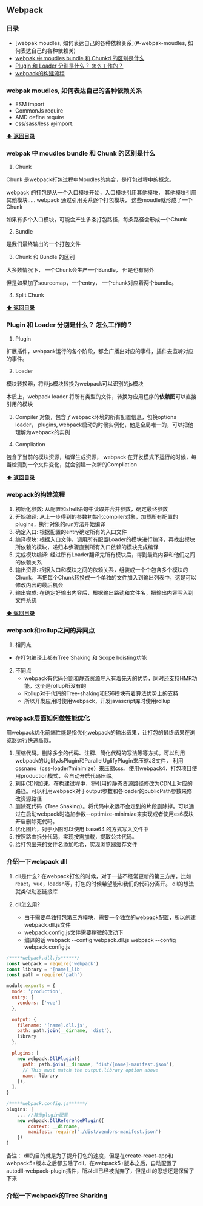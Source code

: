 ## Webpack

### 目录
- [webpak moudles, 如何表达自己的各种依赖关系](#-webpak-moudles, 如何表达自己的各种依赖关)
- [webpak 中 moudles bundle 和 Chunkd 的区别是什么](#-webpak-中-moudles-bundle-和-Chunkd-的区别是什么)
- [Plugin 和 Loader 分别是什么？ 怎么工作的？](#-Plugin-和-Loader-分别是什么-怎么工作的)
- [webpack的构建流程](#-webpack的构建流程)

### webpak moudles, 如何表达自己的各种依赖关系
* ESM import
* CommonJs require
* AMD define require
* css/sass/less @import.

**[:arrow_up: 返回目录](#目录)**

### webpak 中 moudles bundle 和 Chunk 的区别是什么 

1. Chunk

Chunk 是webpack打包过程中Moudles的集合，是打包过程中的概念。

webpack 的打包是从一个入口模块开始，入口模块引用其他模块， 其他模块引用其他模块.....
webpack 通过引用关系逐个打包模块， 这些moudle就形成了一个Chunk


如果有多个入口模块，可能会产生多条打包路径，每条路径会形成一个Chunk

2. Bundle

是我们最终输出的一个打包文件

3. Chunk 和 Bundle 的区别

大多数情况下， 一个Chunk会生产一个Bundle， 但是也有例外

但是如果加了sourcemap，一个entry， 一个chunk对应着两个bundle。

4. Split Chunk

**[:arrow_up: 返回目录](#目录)**

### Plugin 和 Loader 分别是什么？ 怎么工作的？

1. Plugin

扩展插件，webpack运行的各个阶段，都会广播出对应的事件，插件去监听对应的事件。

2. Loader

模块转换器，将非js模块转换为webpack可以识别的js模块

本质上，webpack loader 将所有类型的文件，转换为应用程序的**依赖图**可以直接引用的模块

3. Compiler
对象，包含了webpack环境的所有配置信息，包换options loader， plugins, 
webpack启动的时候实例化，他是全局唯一的，可以把他理解为webpack的实例

4. Compliation

包含了当前的模块资源，编译生成资源，
webpack 在开发模式下运行的时候，每当检测到一个文件变化，就会创建一次新的Compliation

**[:arrow_up: 返回目录](#目录)**

### webpack的构建流程
 1. 初始化参数: 从配置和shell语句中读取并合并参数，确定最终参数
 2. 开始编译: 从上一步得到的参数初始化compiler对象，加载所有配置的plugins，执行对象的run方法开始编译
 3. 确定入口: 根据配置的entry确定所有的入口文件
 4. 编译模块: 根据入口文件，调用所有配置Loader的模块进行编译，再找出模块所依赖的模块，递归本步骤直到所有入口依赖的模块完成编译
 5. 完成模块编译: 经过所有Loader翻译完所有模块后，得到最终内容和他们之间的依赖关系
 6. 输出资源: 根据入口和模块之间的依赖关系，组装成一个个包含多个模块的Chunk，再把每个Chunk转换成一个单独的文件加入到输出列表中，这是可以修改内容的最后机会
 7. 输出完成: 在确定好输出内容后，根据输出路劲和文件名，把输出内容写入到文件系统

**[:arrow_up: 返回目录](#目录)**



### webpack和rollup之间的异同点
 1. 相同点
  - 在打包编译上都有Tree Shaking 和 Scope hoisting功能
 2. 不同点
	- webpack有代码分割和静态资源导入有着先天的优势，同时还支持HMR功能，这个是rollup所没有的
	- Rollup对于代码的Tree-shaking和ES6模块有着算法优势上的支持
	- 所以开发应用时使用webpack，开发javascript库时使用rollup


### webpack层面如何做性能优化
用webpack优化前端性能是指优化webpack的输出结果，让打包的最终结果在浏览器运行快速高效。

 1. 压缩代码。删除多余的代码、注释、简化代码的写法等等方式。可以利用webpack的UglifyJsPlugin和ParallelUglifyPlugin来压缩JS文件， 利用cssnano（css-loader?minimize）来压缩css。使用webpack4，打包项目使用production模式，会自动开启代码压缩。
 2. 利用CDN加速。在构建过程中，将引用的静态资源路径修改为CDN上对应的路径。可以利用webpack对于output参数和各loader的publicPath参数来修改资源路径
 3. 删除死代码（Tree Shaking）。将代码中永远不会走到的片段删除掉。可以通过在启动webpack时追加参数--optimize-minimize来实现或者使用es6模块开启删除死代码。
 4. 优化图片，对于小图可以使用 base64 的方式写入文件中
 5. 按照路由拆分代码，实现按需加载，提取公共代码。
 6. 给打包出来的文件名添加哈希，实现浏览器缓存文件

### 介绍一下webpack dll
 1. dll是什么?
在webpack打包的时候，对于一些不经常更新的第三方库，比如react，vue，loadsh等，打包的时候希望能和我们的代码分离开。
dll的想法就类似动态链接库

 2. dll怎么用?
	- 由于需要单独打包第三方模块，需要一个独立的webpack配置，所以创建webpack.dll.js文件
	- webpack.config.js文件需要稍微的改动下
	- 编译的话 webpack --config webpack.dll.js   webpack --config webpack.config.js
```js
/*****webpack.dll.js******/
const webpack = require('webpack')
const library = '[name]_lib'
const path = require('path')

module.exports = {
  mode: 'production',
  entry: {
    vendors: ['vue']                                   
  },

  output: {
    filename: '[name].dll.js',
    path: path.join(__dirname, 'dist'),
    library
  },

  plugins: [
    new webpack.DllPlugin({
      path: path.join(__dirname, 'dist/[name]-manifest.json'),
      // This must match the output.library option above
      name: library
    }),
  ],
}

/*****webpack.config.js******/
plugins: [
	... //其他plugin配置
	new webpack.DllReferencePlugin({
		context: __dirname,
		manifest: require('./dist/vendors-manifest.json')
	})
]
```

备注： dll的目的就是为了提升打包的速度，但是在create-react-app和webpack5+版本之后都去除了dll，在webpack5+版本之后，自动配置了
autodll-webpack-plugin插件，所以dll已经被抛弃了，但是dll的思想还是保留了下来

### 介绍一下webpack的Tree Sharking














